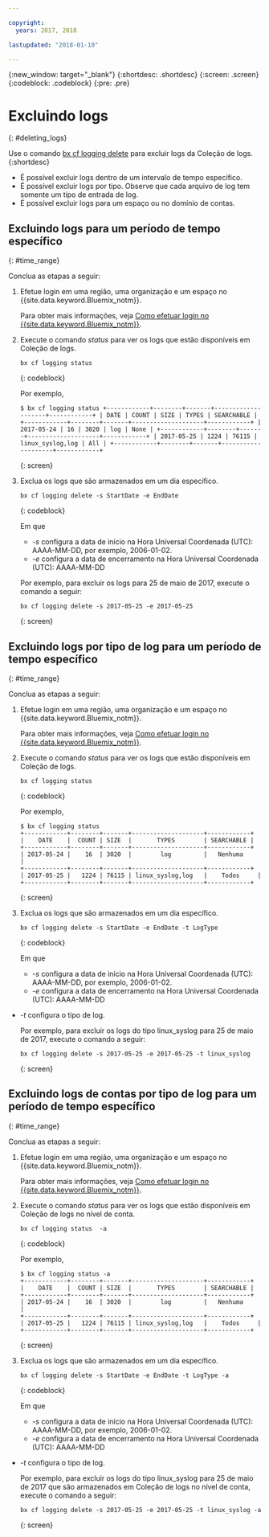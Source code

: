 ```yaml
---

copyright:
  years: 2017, 2018

lastupdated: "2018-01-10"

---
```



{:new_window: target="_blank"}
{:shortdesc: .shortdesc}
{:screen: .screen}
{:codeblock: .codeblock}
{:pre: .pre}

# Excluindo logs
{: #deleting_logs}

Use o comando [bx cf logging delete](/docs/services/CloudLogAnalysis/reference/logging_cli.html#status) para excluir logs da Coleção de logs. 
{:shortdesc}

* É possível excluir logs dentro de um intervalo de tempo específico.
* É possível excluir logs por tipo. Observe que cada arquivo de log tem somente um tipo de entrada de log.
* É possível excluir logs para um espaço ou no domínio de contas.


## Excluindo logs para um período de tempo específico
{: #time_range}

Conclua as etapas a seguir:

1. Efetue login em uma região, uma organização e um espaço no {{site.data.keyword.Bluemix_notm}}. 

    Para obter mais informações, veja [Como efetuar login no {{site.data.keyword.Bluemix_notm}}](/docs/services/CloudLogAnalysis/qa/cli_qa.html#login).
    
2. Execute o comando *status* para ver os logs que estão disponíveis em Coleção de logs.

    ```
    bx cf logging status
    ```
    {: codeblock}
    
    Por exemplo,
    
    ```
    $ bx cf logging status +------------+--------+-------+--------------------+------------+ | DATE | COUNT | SIZE | TYPES | SEARCHABLE | +------------+--------+-------+--------------------+------------+ | 2017-05-24 | 16 | 3020 | log | None | +------------+--------+-------+--------------------+------------+ | 2017-05-25 | 1224 | 76115 | linux_syslog,log | All | +------------+--------+-------+--------------------+------------+
    ```
    {: screen}
	
3. Exclua os logs que são armazenados em um dia específico.

    ```
	bx cf logging delete -s StartDate -e EndDate
	```
	{: codeblock}
	
	Em que
	
	* *-s* configura a data de início na Hora Universal Coordenada (UTC): AAAA-MM-DD, por exemplo, 2006-01-02.
    * *-e* configura a data de encerramento na Hora Universal Coordenada (UTC): AAAA-MM-DD
    	
	Por exemplo, para excluir os logs para 25 de maio de 2017, execute o comando a seguir:
	
	```
	bx cf logging delete -s 2017-05-25 -e 2017-05-25
	```
	{: screen}

	
## Excluindo logs por tipo de log para um período de tempo específico
{: #time_range}

Conclua as etapas a seguir:

1. Efetue login em uma região, uma organização e um espaço no {{site.data.keyword.Bluemix_notm}}. 

    Para obter mais informações, veja [Como efetuar login no {{site.data.keyword.Bluemix_notm}}](/docs/services/CloudLogAnalysis/qa/cli_qa.html#login).
    
2. Execute o comando *status* para ver os logs que estão disponíveis em Coleção de logs.

    ```
    bx cf logging status
    ```
    {: codeblock}
    
    Por exemplo,
    
    ```
    $ bx cf logging status
    +------------+--------+-------+--------------------+------------+
    |    DATE    |  COUNT | SIZE  |       TYPES        | SEARCHABLE |
    +------------+--------+-------+--------------------+------------+
    | 2017-05-24 |    16  | 3020  |        log         |   Nenhuma     |
    +------------+--------+-------+--------------------+------------+
    | 2017-05-25 |   1224 | 76115 | linux_syslog,log   |    Todos     |
    +------------+--------+-------+--------------------+------------+
    ```
    {: screen}
	
3. Exclua os logs que são armazenados em um dia específico.

    ```
	bx cf logging delete -s StartDate -e EndDate -t LogType
	```
	{: codeblock}
	
	Em que
	
	* *-s* configura a data de início na Hora Universal Coordenada (UTC): AAAA-MM-DD, por exemplo, 2006-01-02.
    * *-e* configura a data de encerramento na Hora Universal Coordenada (UTC): AAAA-MM-DD
 * *-t* configura o tipo de log.
    	
	Por exemplo, para excluir os logs do tipo linux_syslog para 25 de maio de 2017, execute o comando a seguir:
	
	```
	bx cf logging delete -s 2017-05-25 -e 2017-05-25 -t linux_syslog
	```
	{: screen}

		
	
## Excluindo logs de contas por tipo de log para um período de tempo específico
{: #time_range}

Conclua as etapas a seguir:

1. Efetue login em uma região, uma organização e um espaço no {{site.data.keyword.Bluemix_notm}}. 

    Para obter mais informações, veja [Como efetuar login no {{site.data.keyword.Bluemix_notm}}](/docs/services/CloudLogAnalysis/qa/cli_qa.html#login).
    
2. Execute o comando *status* para ver os logs que estão disponíveis em Coleção de logs no nível de conta.

    ```
    bx cf logging status  -a
    ```
    {: codeblock}
    
    Por exemplo,
    
    ```
    $ bx cf logging status -a
    +------------+--------+-------+--------------------+------------+
    |    DATE    |  COUNT | SIZE  |       TYPES        | SEARCHABLE |
    +------------+--------+-------+--------------------+------------+
    | 2017-05-24 |    16  | 3020  |        log         |   Nenhuma     |
    +------------+--------+-------+--------------------+------------+
    | 2017-05-25 |   1224 | 76115 | linux_syslog,log   |    Todos     |
    +------------+--------+-------+--------------------+------------+
    ```
    {: screen}
	
3. Exclua os logs que são armazenados em um dia específico.

    ```
	bx cf logging delete -s StartDate -e EndDate -t LogType -a
	```
	{: codeblock}
	
	Em que
	
	* *-s* configura a data de início na Hora Universal Coordenada (UTC): AAAA-MM-DD, por exemplo, 2006-01-02.
    * *-e* configura a data de encerramento na Hora Universal Coordenada (UTC): AAAA-MM-DD
 * *-t* configura o tipo de log.
    	
	Por exemplo, para excluir os logs do tipo linux_syslog para 25 de maio de 2017 que são armazenados em Coleção de logs no nível de conta, execute o comando a seguir:
	
	```
	bx cf logging delete -s 2017-05-25 -e 2017-05-25 -t linux_syslog -a
	```
	{: screen}
	












